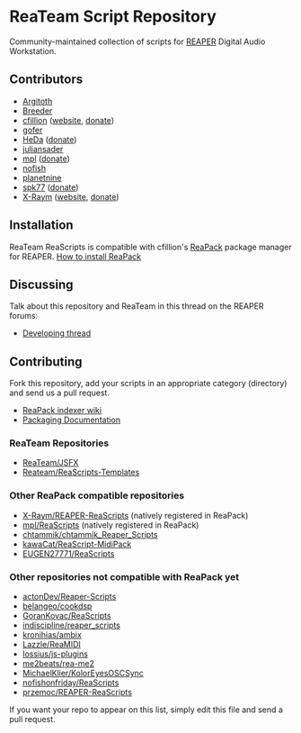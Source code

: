 # ReaTeam Script Repository

Community-maintained collection of scripts for [REAPER](http://www.reaper.fm) Digital Audio Workstation.


## Contributors

- [Argitoth](http://forum.cockos.com/member.php?u=7973)
- [Breeder](http://forum.cockos.com/member.php?u=27094)
- [cfillion](http://forum.cockos.com/member.php?u=98780) ([website](http://cfillion.tk), [donate](https://www.paypal.com/cgi-bin/webscr?cmd=_donations&business=T3DEWBQJAV7WL&lc=CA&item_name=ReaScripts&no_note=0&cn=Custom%20message&no_shipping=1&currency_code=CAD&bn=PP%2dDonationsBF%3abtn_donateCC_LG%2egif%3aNonHosted))
- [gofer](http://forum.cockos.com/member.php?u=9328)
- [HeDa](http://forum.cockos.com/member.php?u=47822) ([donate](https://www.patreon.com/heda?ty=h))
- [juliansader](http://forum.cockos.com/member.php?u=14710)
- [mpl](http://forum.cockos.com/member.php?u=70694) ([donate](https://www.paypal.me/donate2mpl))
- [nofish](http://forum.cockos.com/member.php?u=6870)
- [planetnine](http://forum.cockos.com/member.php?u=6549)
- [spk77](http://forum.cockos.com/member.php?u=49553) ([donate](https://www.paypal.com/cgi-bin/webscr?cmd=_donations&business=5NUK834ZGR5NU&lc=FI&item_name=SPK77%20scripts%20for%20REAPER&currency_code=EUR&bn=PP%2dDonationsBF%3abtn_donateCC_LG%2egif%3aNonHosted))
- [X-Raym](http://forum.cockos.com/member.php?u=58284) ([website](http://extremraym.com/), [donate](http://www.extremraym.com/en/donation/))

## Installation

ReaTeam ReaScripts is compatible with cfillion's [ReaPack](https://github.com/cfillion/reapack) package manager for REAPER.
[How to install ReaPack](https://github.com/cfillion/reapack/wiki) 

## Discussing

Talk about this repository and ReaTeam in this thread on the REAPER forums:  
- [Developing thread](http://forum.cockos.com/showthread.php?t=169127)

## Contributing

Fork this repository, add your scripts in an appropriate category (directory)
and send us a pull request.
- [ReaPack indexer wiki](https://github.com/cfillion/reapack-index/wiki)
- [Packaging Documentation](https://github.com/cfillion/reapack-index/wiki/Packaging-Documentation)


### ReaTeam Repositories

- [ReaTeam/JSFX](https://github.com/ReaTeam/JSFX)
- [Reateam/ReaScripts-Templates](https://github.com/ReaTeam/ReaScripts-Templates)

### Other ReaPack compatible repositories

- [X-Raym/REAPER-ReaScripts](https://github.com/X-Raym/REAPER-ReaScripts) (natively registered in ReaPack)
- [mpl/ReaScripts](https://github.com/MichaelPilyavskiy/ReaScripts) (natively registered in ReaPack)
- [chtammik/chtammik_Reaper_Scripts](https://github.com/chtammik/chtammik_Reaper_Scripts)
- [kawaCat/ReaScript-MidiPack](https://github.com/kawaCat/ReaScript-MidiPack)
- [EUGEN27771/ReaScripts](https://github.com/EUGEN27771/ReaScripts)

### Other repositories not compatible with ReaPack yet

- [actonDev/Reaper-Scripts](https://github.com/actonDev/Reaper-Scripts)
- [belangeo/cookdsp](https://github.com/belangeo/cookdsp)
- [GoranKovac/ReaScripts](https://github.com/GoranKovac/ReaScripts)
- [indiscipline/reaper_scripts](https://github.com/indiscipline/reaper_scripts)
- [kronihias/ambix](https://github.com/kronihias/ambix)
- [Lazzle/ReaMIDI](https://github.com/Lazzle/ReaMIDI)
- [lossius/js-plugins](https://github.com/lossius/js-plugins)
- [me2beats/rea-me2](https://github.com/me2beats/rea-me2)
- [MichaelKlier/KolorEyesOSCSync](https://github.com/MichaelKlier/KolorEyesOSCSync)
- [nofishonfriday/ReaScripts](https://github.com/nofishonfriday/ReaScripts)
- [przemoc/REAPER-ReaScripts](https://github.com/przemoc/REAPER-ReaScripts)

If you want your repo to appear on this list, simply edit this file and send a pull request.

